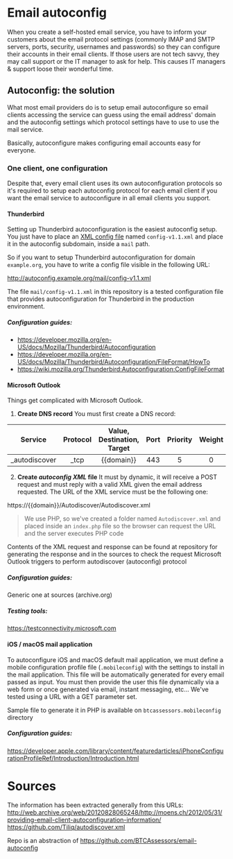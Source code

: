 # Email autoconfig
When you create a self-hosted email service, you have to inform your customers about the email protocol settings (commonly IMAP and SMTP servers, ports, security, usernames and passwords) so they can configure their accounts in their email clients. If those users are not tech savvy, they may call support or the IT manager to ask for help. This causes IT managers & support loose their wonderful time.

## Autoconfig: the solution
What most email providers do is to setup email autoconfigure so email clients accessing the service can guess using the email address' domain and the autoconfig settings which protocol settings have to use to use the mail service.

Basically, autoconfigure makes configuring email accounts easy for everyone.

### One client, one configuration
Despite that, every email client uses its own autoconfiguration protocols so it's required to setup each autoconfig protocol for each email client if you want the email service to autoconfigure in all email clients you support. 

#### Thunderbird
Setting up Thunderbird autoconfiguration is the easiest autoconfig setup. You just have to place an [XML config file](https://developer.mozilla.org/en-US/docs/Mozilla/Thunderbird/Autoconfiguration/FileFormat/HowTo) named `config-v1.1.xml` and place it in the autoconfig subdomain, inside a `mail` path.

So if you want to setup Thunderbird autoconfiguration for domain `example.org`, you have to write a config file visible in the following URL:

http://autoconfig.example.org/mail/config-v1.1.xml

The file `mail/config-v1.1.xml` in this repository is a tested configuration file that provides autoconfiguration for Thunderbird in the production environment.

##### Configuration guides:
- https://developer.mozilla.org/en-US/docs/Mozilla/Thunderbird/Autoconfiguration
- https://developer.mozilla.org/en-US/docs/Mozilla/Thunderbird/Autoconfiguration/FileFormat/HowTo
- https://wiki.mozilla.org/Thunderbird:Autoconfiguration:ConfigFileFormat

#### Microsoft Outlook
Things get complicated with Microsoft Outlook. 

1. **Create DNS record**
You must first create a DNS record:

|    Service    | Protocol | Value, Destination, Target | Port | Priority | Weight | TTL  |
|:-------------:|:--------:|:--------------------------:|:----:|:--------:|:------:|:----:|
| _autodiscover |   _tcp   |   {{domain}}   |  443 |     5    | 0      | 3600 |

2. **Create _autoconfig XML_ file**
It must by dynamic, it will receive a POST request and must reply with a valid XML given the email address requested. The URL of the XML service must be the following one:

https://{{domain}}/Autodiscover/Autodiscover.xml

> We use PHP, so we've created a folder named `Autodiscover.xml` and placed inside an `index.php` file so the browser can request the URL and the server executes PHP code

Contents of the XML request and response can be found at repository for generating the response and in the sources to check the request Microsoft Outlook triggers to perform autodiscover (autoconfig) protocol

##### Configuration guides:
Generic one at sources (archive.org)

##### Testing tools:
https://testconnectivity.microsoft.com

#### iOS / macOS mail application
To autoconfigure iOS and macOS default mail application, we must define a mobile configuration profile file (`.mobileconfig`) with the settings to install in the mail application. This file will be automatically generated for every email passed as input. You must then provide the user this file dynamically via a web form or once generated via email, instant messaging, etc... We've tested using a URL with a GET parameter set.

Sample file to generate it in PHP is available on `btcassessors.mobileconfig` directory

##### Configuration guides:
https://developer.apple.com/library/content/featuredarticles/iPhoneConfigurationProfileRef/Introduction/Introduction.html

# Sources
The information has been extracted generally from this URLs:
http://web.archive.org/web/20120828065248/http://moens.ch/2012/05/31/providing-email-client-autoconfiguration-information/
https://github.com/Tiliq/autodiscover.xml

Repo is an abstraction of https://github.com/BTCAssessors/email-autoconfig
